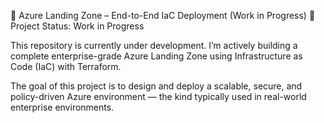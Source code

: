 🚧 Azure Landing Zone – End-to-End IaC Deployment (Work in Progress)
📌 Project Status: Work in Progress

This repository is currently under development. I’m actively building a complete enterprise-grade Azure Landing Zone using Infrastructure as Code (IaC) with Terraform.

The goal of this project is to design and deploy a scalable, secure, and policy-driven Azure environment — the kind typically used in real-world enterprise environments.
